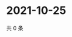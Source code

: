 # 2021-10-25

共 0 条

<!-- BEGIN -->
<!-- 最后更新时间 Mon Oct 25 2021 20:24:25 GMT+0800 (China Standard Time) -->

<!-- END -->
